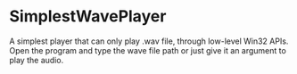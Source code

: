 # SimplestWavePlayer
A simplest player that can only play .wav file, through low-level Win32 APIs.
Open the program and type the wave file path or just give it an argument to play the audio.
